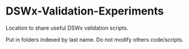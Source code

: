 # DSWx-Validation-Experiments
Location to share useful DSWx validation scripts.

Put in folders indexed by last name. Do not modify others code/scripts.

